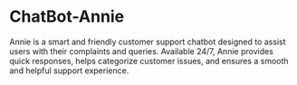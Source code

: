 # ChatBot-Annie
Annie is a smart and friendly customer support chatbot designed to assist users with their complaints and queries. Available 24/7, Annie provides quick responses, helps categorize customer issues, and ensures a smooth and helpful support experience.
